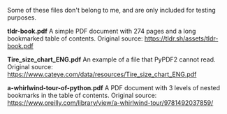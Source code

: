 Some of these files don't belong to me, and are only included for testing purposes.

**tldr-book.pdf**
A simple PDF document with 274 pages and a long bookmarked table of contents.
Original source: https://tldr.sh/assets/tldr-book.pdf

**Tire_size_chart_ENG.pdf**
An example of a file that PyPDF2 cannot read.
Original source: https://www.cateye.com/data/resources/Tire_size_chart_ENG.pdf

**a-whirlwind-tour-of-python.pdf**
A PDF document with 3 levels of nested bookmarks in the table of contents.
Original source: https://www.oreilly.com/library/view/a-whirlwind-tour/9781492037859/
